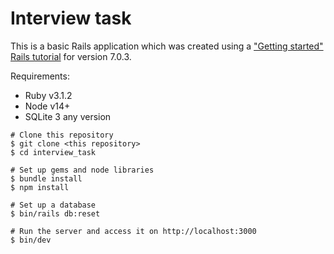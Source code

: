 # Interview task

This is a basic Rails application which was created using a ["Getting started" Rails tutorial](https://guides.rubyonrails.org/getting_started.html)
for version 7.0.3.

Requirements:
- Ruby v3.1.2
- Node v14+
- SQLite 3 any version


```
# Clone this repository
$ git clone <this repository>
$ cd interview_task

# Set up gems and node libraries
$ bundle install
$ npm install

# Set up a database
$ bin/rails db:reset

# Run the server and access it on http://localhost:3000
$ bin/dev
```
